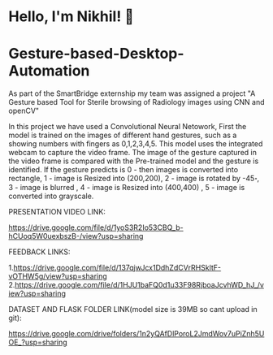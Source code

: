 # Hello, I'm Nikhil! 👋 

# Gesture-based-Desktop-Automation

As part of the SmartBridge externship my team was assigned a project "A Gesture based Tool for Sterile browsing of Radiology images using CNN and openCV"

In this project we have used a Convolutional Neural Netowork, First the model is trained on the images of different hand gestures, such as a showing numbers with fingers as 0,1,2,3,4,5. 
This model uses the integrated webcam to capture the video frame. The image of the gesture captured in the video frame is compared with the Pre-trained model and the gesture is identified.
If the gesture predicts is 0 - then images is converted into rectangle, 1 - image is Resized into (200,200), 2 - image is rotated by -45॰, 3 - image is blurred , 4 - image is Resized into (400,400) , 5 - image is converted into grayscale.

PRESENTATION VIDEO LINK:

https://drive.google.com/file/d/1yoS3R2Io53CBQ_b-hCUoq5W0uexbszB-/view?usp=sharing

FEEDBACK LINKS:

1.https://drive.google.com/file/d/137qjwJcx1DdhZdCVrRHSkltF-vOTHW5g/view?usp=sharing
2.https://drive.google.com/file/d/1HJU1baFQ0d1u33F98RjboaJcvhWD_hJ_/view?usp=sharing

DATASET AND FLASK FOLDER LINK(model size is 39MB so cant upload in git):

https://drive.google.com/drive/folders/1n2yQAfDlPoroL2JmdWov7uPiZnh5UOE_?usp=sharing



